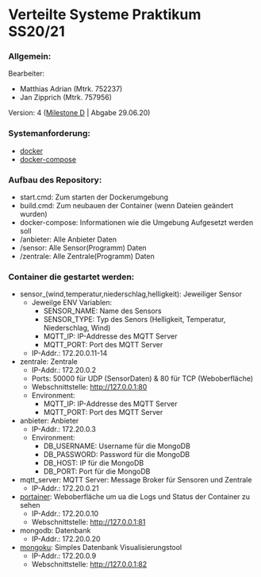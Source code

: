 # Verteilte Systeme Praktikum SS20/21
### Allgemein:
Bearbeiter:
- Matthias Adrian  (Mtrk. 752237)
- Jan Zipprich     (Mtrk. 757956)

Version: 4 ([Milestone D](https://code.fbi.h-da.de/istjazipp/verteilte_systeme_mo5y-3/-/milestones/3) | Abgabe 29.06.20)

### Systemanforderung:

- [docker](https://docs.docker.com/get-docker/)
- [docker-compose](https://docs.docker.com/compose/install/)

### Aufbau des Repository:
- start.cmd: Zum starten der Dockerumgebung
- build.cmd: Zum neubauen der Container (wenn Dateien geändert wurden)
- docker-compose: Informationen wie die Umgebung Aufgesetzt werden soll
- /anbieter: Alle Anbieter Daten
- /sensor: Alle Sensor(Programm) Daten
- /zentrale: Alle Zentrale(Programm) Daten

### Container die gestartet werden:
- sensor_(wind,temperatur,niederschlag,helligkeit): Jeweiliger Sensor
  - Jeweilge ENV Variablen:
    - SENSOR_NAME: Name des Sensors
    - SENSOR_TYPE: Typ des Senors (Helligkeit, Temperatur, Niederschlag, Wind)
    - MQTT_IP: IP-Addresse des MQTT Server
    - MQTT_PORT: Port des MQTT Server
  - IP-Addr.: 172.20.0.11-14
- zentrale: Zentrale
  - IP-Addr.: 172.20.0.2
  - Ports: 50000 für UDP (SensorDaten) & 80 für TCP (Weboberfläche)
  - Webschnittstelle: http://127.0.0.1:80
  - Environment:
    - MQTT_IP: IP-Addresse des MQTT Server
	- MQTT_PORT: Port des MQTT Server
- anbieter: Anbieter
  - IP-Addr.: 172.20.0.3
  - Environment:
    - DB_USERNAME: Username für die MongoDB
	- DB_PASSWORD: Password für die MongoDB
	- DB_HOST: IP für die MongoDB
	- DB_PORT: Port für die MongoDB
- mqtt_server: MQTT Server: Message Broker für Sensoren und Zentrale
  - IP-Addr.: 172.20.0.21
- [portainer](https://www.portainer.io/): Weboberfläche um ua die Logs und Status 
der Container zu sehen
  - IP-Addr.: 172.20.0.10
  - Webschnittstelle: http://127.0.0.1:81
- mongodb: Datenbank
  - IP-Addr.: 172.20.0.20
- [mongoku](https://github.com/huggingface/Mongoku): Simples Datenbank Visualisierungstool
  - IP-Addr.: 172.20.0.9
  - Webschnittstelle: http://127.0.0.1:82
